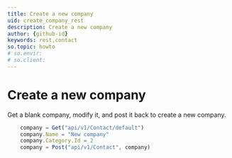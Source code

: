 ```yaml
---
title: Create a new company
uid: create_company_rest
description: Create a new company
author: {github-id}
keywords: rest,contact
so.topic: howto
# so.envir:
# so.client:
---
```


# Create a new company

Get a blank company, modify it, and post it back to create a new company.

```javascript
    company = Get("api/v1/Contact/default")
    company.Name = "New company"
    company.Category.Id = 2
    company = Post("api/v1/Contact", company)
```
